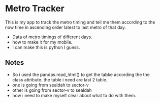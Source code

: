 # Metro Tracker
This is my app to track the metro timing and tell me them according to the now time in ascending order latest to last metro of that day.
- Data of metro timings of different days.
- how to make it for my mobile.
- I can make this is python I guess.

## Notes
- So i used the pandas.read_html() to get the tabke according the the class attribute. the table i need are last 2 table.
- one is going from sealdah to sector-v
- other is going from sector-v to sealdah
- now i need to make myself clear about what to do with them.